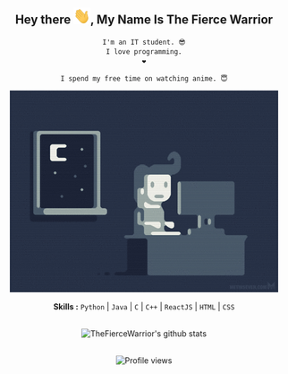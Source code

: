 <div align="center">
<h2>Hey there <img src="https://github.com/thefiercewarrior/thefiercewarrior/blob/master/gifs/Hi.gif" width="30px">, My Name Is The Fierce Warrior</h2>

<div align="center" width="50">

<code>I'm an IT student. 😎</code><br>
<code>I love programming. ❤</code><br>

<code>I spend my free time on watching anime. 😇</code>

<img src="https://github.com/thefiercewarrior/thefiercewarrior/blob/master/gifs/coding.gif" alt="coding ?">

<b>Skills :</b> <code>Python</code> | <code>Java</code> | <code>C</code> | <code>C++</code> | <code>ReactJS</code> | <code>HTML</code> | <code>CSS</code>

<br><img src="https://github-readme-stats.vercel.app/api?username=thefiercewarrior&show_icons=true&hide=contribs,prs&cache_seconds=86400&theme=algolia" alt="TheFierceWarrior's github stats">

<br><img src="https://gpvc.arturio.dev/thefiercewarrior" alt="Profile views">

</div>
